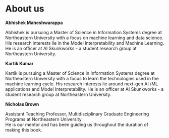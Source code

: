 # About us

**Abhishek Maheshwarappa**

  
Abhishek is pursuing a Master of Science in Information Systems degree at Northeastern University with a focus on machine learning and data science. His research interests lie in the Model Interpretability and Machine Learning. He is an officer at AI Skunkworks - a student research group at Northeastern University.

**Kartik Kumar** 

  
Kartik is pursuing a Master of Science in Information Systems degree at Northeastern University with a focus to learn the technologies used in the machine learning cycle. His research interests lie around next-gen AI /ML applications and Model Interpretability. He is an officer at AI Skunkworks - a student research group at Northeastern University.

**Nicholas Brown** 

Assistant Teaching Professor, Multidisciplinary Graduate Engineering Programs at Northeastern University   
He is our mentor and has been guiding us throughout the duration of making this book.

